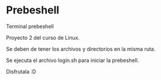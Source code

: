 # Prebeshell
  Terminal prebeshell
  
  Proyecto 2 del curso de Linux.
  
  Se deben de tener los archivos y directorios en la misma ruta. 
  
  Se ejecuta el archivo login.sh para iniciar la prebeshell.
  
  Disfrutala :D
